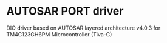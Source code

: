 # AUTOSAR PORT driver
DIO driver based on AUTOSAR layered architecture v4.0.3 for TM4C123GH6PM Microcontroller (Tiva-C) 
